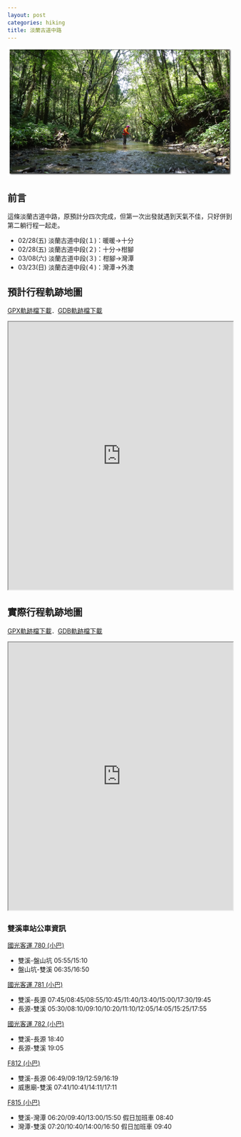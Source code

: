 ```yaml
---
layout: post
categories: hiking
title: 淡蘭古道中路
---
```


![File](/assets/images/Tamsui-Kavalan-Trails-Centra.png)

## 前言

這條淡蘭古道中路，原預計分四次完成，但第一次出發就遇到天氣不佳，只好併到第二躺行程一起走。

- 02/28(五) 淡蘭古道中段(１)：暖暖→十分
- 02/28(五) 淡蘭古道中段(２)：十分→柑腳
- 03/08(六) 淡蘭古道中段(３)：柑腳→灣潭
- 03/23(日) 淡蘭古道中段(４)：灣潭→外澳

## 預計行程軌跡地圖

[GPX軌跡檔下載](/assets/gpx/淡蘭古道中路.gpx)．[GDB軌跡檔下載](/assets/gpx/淡蘭古道中路.gdb) 
<iframe src="https://www.google.com/maps/d/embed?mid=1sAZbuCyMfmWgEIYS3kHFt97HOY11M70&ehbc=2E312F" width="100%" height="600"></iframe>

## 實際行程軌跡地圖

[GPX軌跡檔下載](/assets/gpx/淡蘭古道中路_記錄.gpx)．[GDB軌跡檔下載](/assets/gpx/淡蘭古道中路_記錄.gdb) 
<iframe src="https://www.google.com/maps/d/embed?mid=11Y2ItetqmKXM5IZ1UQkUjrc4OE1QLbI&ehbc=2E312F" width="100%" height="600"></iframe>

### 雙溪車站公車資訊

[國光客運 780 (小巴)](https://ebus.gov.taipei/MapOverview?nid=0400078000)
- 雙溪-盤山坑 05:55/15:10
- 盤山坑-雙溪 06:35/16:50

[國光客運 781 (小巴)](https://ebus.gov.taipei/MapOverview?nid=0400078100)
- 雙溪-長源 07:45/08:45/08:55/10:45/11:40/13:40/15:00/17:30/19:45
- 長源-雙溪 05:30/08:10/09:10/10:20/11:10/12:05/14:05/15:25/17:55

[國光客運 782 (小巴)](https://ebus.gov.taipei/MapOverview?nid=0400078200)
- 雙溪-長源 18:40
- 長源-雙溪 19:05

[F812 (小巴)](https://ebus.gov.taipei/MapOverview?nid=0454081200)
- 雙溪-長源 06:49/09:19/12:59/16:19
- 威惠廟-雙溪 07:41/10:41/14:11/17:11

[F815 (小巴)](https://ebus.gov.taipei/MapOverview?nid=0454081500)
- 雙溪-灣潭 06:20/09:40/13:00/15:50 假日加班車 08:40
- 灣潭-雙溪 07:20/10:40/14:00/16:50 假日加班車 09:40
